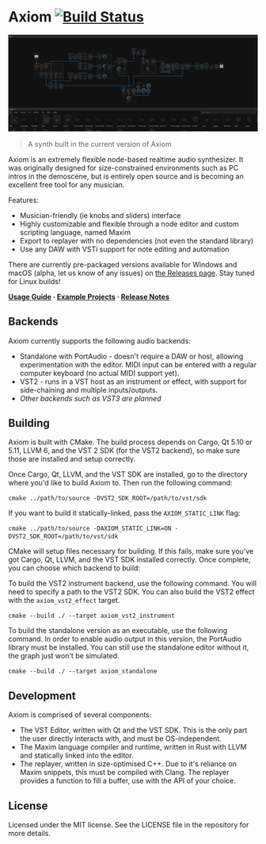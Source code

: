 # Axiom [![Build Status](https://travis-ci.org/monadgroup/axiom.svg?branch=master)](https://travis-ci.org/monadgroup/axiom)

![Picture of a synth built in Axiom](axiom.png)

> A synth built in the current version of Axiom

Axiom is an extremely flexible node-based realtime audio synthesizer. It was originally designed for size-constrained environments such as PC intros in the demoscene, but is entirely open source and is becoming an excellent free tool for any musician.

Features:

 - Musician-friendly (ie knobs and sliders) interface
 - Highly customizable and flexible through a node editor and custom scripting language, named Maxim
 - Export to replayer with no dependencies (not even the standard library)
 - Use any DAW with VSTi support for note editing and automation

There are currently pre-packaged versions available for Windows and macOS (alpha, let us know of any issues) on [the Releases page](https://github.com/monadgroup/axiom/releases). Stay tuned for Linux builds!

**[Usage Guide](https://github.com/monadgroup/axiom/wiki/Usage-Guide) · [Example Projects](https://github.com/monadgroup/axiom/tree/master/examples) · [Release Notes](https://github.com/monadgroup/axiom/wiki/0.4.0-Changelog)**

## Backends

Axiom currently supports the following audio backends:

 - Standalone with PortAudio - doesn't require a DAW or host, allowing experimentation with the editor. MIDI input can be entered with a regular computer keyboard (no actual MIDI support yet).
 - VST2 - runs in a VST host as an instrument or effect, with support for side-chaining and multiple inputs/outputs.
 - _Other backends such as VST3 are planned_

## Building

Axiom is built with CMake. The build process depends on Cargo, Qt 5.10 or 5.11, LLVM 6, and the VST 2 SDK (for the VST2 backend), so make sure those are installed and setup correctly.

Once Cargo, Qt, LLVM, and the VST SDK are installed, go to the directory where you'd like to build Axiom to. Then run the following command:

```
cmake ../path/to/source -DVST2_SDK_ROOT=/path/to/vst/sdk
```

If you want to build it statically-linked, pass the `AXIOM_STATIC_LINK` flag:

```
cmake ../path/to/source -DAXIOM_STATIC_LINK=ON -DVST2_SDK_ROOT=/path/to/vst/sdk
```

CMake will setup files necessary for building. If this fails, make sure you've got Cargo, Qt, LLVM, and the VST SDK installed correctly. Once complete, you can choose which backend to build:

To build the VST2 instrument backend, use the following command. You will need to specify a path to the VST2 SDK. You can also build the VST2 effect with the `axiom_vst2_effect` target.

```
cmake --build ./ --target axiom_vst2_instrument
```

To build the standalone version as an executable, use the following command. In order to enable audio output in this version, the PortAudio library must be installed. You can still use the standalone editor without it, the graph just won't be simulated.

```
cmake --build ./ --target axiom_standalone
```

## Development

Axiom is comprised of several components:

 - The VST Editor, written with Qt and the VST SDK. This is the only part the user directly interacts with, and must be
   OS-independent. 
 - The Maxim language compiler and runtime, written in Rust with LLVM and statically linked into the editor.
 - The replayer, written in size-optimised C++. Due to it's reliance on Maxim snippets, this must be compiled with
   Clang. The replayer provides a function to fill a buffer, use with the API of your choice.

## License

Licensed under the MIT license. See the LICENSE file in the repository for more details.
